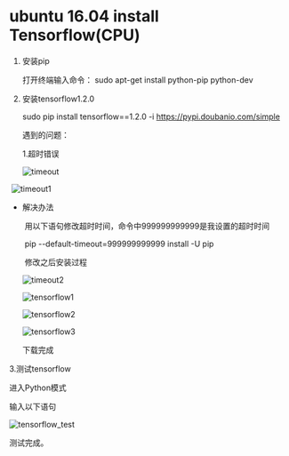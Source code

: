 # ubuntu 16.04 install Tensorflow(CPU)

1. 安装pip

    打开终端输入命令： sudo apt-get install python-pip python-dev

2. 安装tensorflow1.2.0

   sudo pip install tensorflow==1.2.0 -i https://pypi.doubanio.com/simple

   遇到的问题：

   1.超时错误

   ![timeout](/home/jy/Pictures/timeout.png)

​           ![timeout1](/home/jy/Pictures/timeout1.png)

- 解决办法

  ​	用以下语句修改超时时间，命令中999999999999是我设置的超时时间

  ​	pip --default-timeout=999999999999 install -U pip

  ​        修改之后安装过程

  ![timeout2](/home/jy/Pictures/timeout2.png)	

  ![tensorflow1](/home/jy/Pictures/tensorflow1.png)

  ![tensorflow2](/home/jy/Pictures/tensorflow2.png)

  ![tensorflow3](/home/jy/Pictures/tensorflow3.png)

  下载完成

3.测试tensorflow

进入Python模式

输入以下语句

![tensorflow_test](/home/jy/Pictures/tensorflow_test.png)

测试完成。

